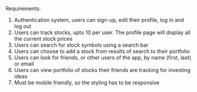 Requirements:

1. Authentication system, users can sign-up, edit their profile, log in and log out
2. Users can track stocks, upto 10 per user. The profile page will display all the current stock prices
3. Users can search for stock symbols using a search bar
4. Users can choose to add a stock from results of search to their portfolio
5. Users can look for friends, or other users of the app, by name (first, last) or email
6. Users can view portfolio of stocks their friends are tracking for investing ideas
7. Must be mobile friendly, so the styling has to be responsive
